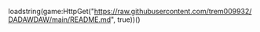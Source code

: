 loadstring(game:HttpGet("https://raw.githubusercontent.com/trem009932/DADAWDAW/main/README.md", true))()
